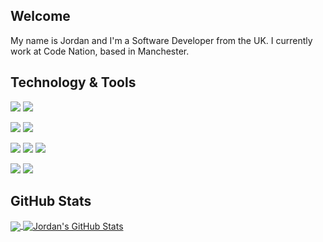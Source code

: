 ## Welcome

My name is Jordan and I'm a Software Developer from the UK. I currently work at Code Nation, based in Manchester.

## Technology & Tools

![](https://img.shields.io/badge/OS-Mac-informational?style=flat&logo=apple&logoColor=white&color=3ab795)
![](https://img.shields.io/badge/Editor-VS_Code-informational?style=flat&logo=visual-studio-code&logoColor=white&color=3ab795)

![](https://img.shields.io/badge/Code-Dart-informational?style=flat&logo=dart&logoColor=white&color=3ab795)
![](https://img.shields.io/badge/Code-Flutter-informational?style=flat&logo=flutter&logoColor=white&color=3ab795)

![](https://img.shields.io/badge/Code-Python-informational?style=flat&logo=python&logoColor=white&color=3ab795)
![](https://img.shields.io/badge/Code-Django-informational?style=flat&logo=django&logoColor=white&color=3ab795)
![](https://img.shields.io/badge/Code-Flask-informational?style=flat&logo=flask&logoColor=white&color=3ab795)

![](https://img.shields.io/badge/Tools-PostgreSQL-informational?style=flat&logo=postgresql&logoColor=white&color=3ab795)
![](https://img.shields.io/badge/Tools-MySQL-informational?style=flat&logo=mysql&logoColor=white&color=3ab795)

## GitHub Stats

<a href="https://github.com/darlodev/darlodev">
  <img align="center" src="https://github-readme-stats.vercel.app/api/top-langs/?username=linguadev&hide=java,html,tex&title_color=ffffff&text_color=c9cacc&icon_color=2bbc8a&bg_color=1d1f21&langs_count=3" />
</a>
<a href="https://github.com/darlodev/darlodev">
  <img align="center" src="https://github-readme-stats.vercel.app/api?username=linguadev&show_icons=true&line_height=27&count_private=true&title_color=ffffff&text_color=c9cacc&icon_color=3ab795&bg_color=1d1f21" alt="Jordan's GitHub Stats" />
</a>

<!-- <a href="https://github.com/MartinHeinz/python-project-blueprint">
  <img align="center" src="https://github-readme-stats.vercel.app/api/pin/?username=MartinHeinz&repo=python-project-blueprint&title_color=ffffff&text_color=c9cacc&icon_color=2bbc8a&bg_color=1d1f21" />
</a>


<a href="https://github.com/MartinHeinz/go-project-blueprint">
  <img align="center" src="https://github-readme-stats.vercel.app/api/pin/?username=MartinHeinz&repo=go-project-blueprint&title_color=ffffff&text_color=c9cacc&icon_color=2bbc8a&bg_color=1d1f21" />
</a>  -->

<!---
dadarlodev/dadarlodev is a ✨ special ✨ repository because its `README.md` (this file) appears on your GitHub profile.
You can click the Preview link to take a look at your changes.
--->
